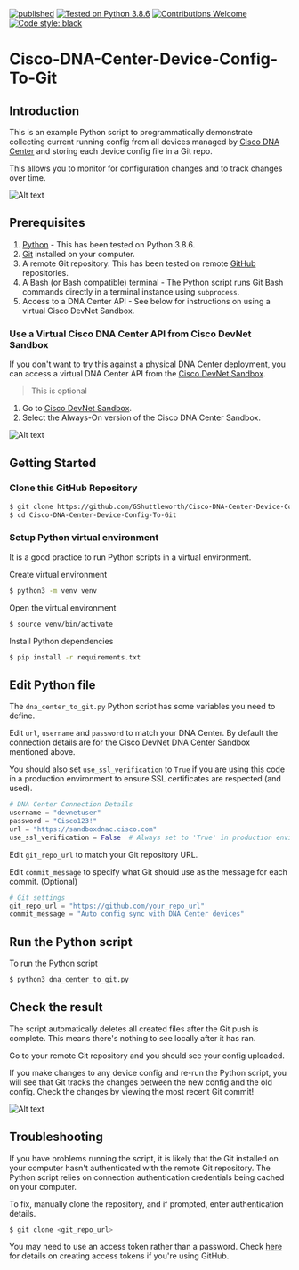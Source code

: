 [![published](https://static.production.devnetcloud.com/codeexchange/assets/images/devnet-published.svg)](https://developer.cisco.com/codeexchange/github/repo/GShuttleworth/Cisco-DNA-Center-Device-Config-To-Git)
[![Tested on Python 3.8.6](https://img.shields.io/badge/Tested%20-Python%203.8.6-blue.svg?logo=python)](https://www.python.org/downloads)
[![Contributions Welcome](https://img.shields.io/static/v1.svg?label=Contributions&message=Welcome&color=0059b3)]()
[![Code style: black](https://img.shields.io/badge/code%20style-black-000000.svg)](https://github.com/psf/black)

# Cisco-DNA-Center-Device-Config-To-Git

## Introduction

This is an example Python script to programmatically demonstrate collecting current running config from all devices managed by [Cisco DNA Center](https://www.cisco.com/c/en_uk/products/cloud-systems-management/dna-center/index.html) and storing each device config file in a Git repo.

This allows you to monitor for configuration changes and to track changes over time.

![Alt text](readme_images/git_diff.png 'Git Diff on Cisco DNA Center device config')

## Prerequisites

1. [Python](https://www.python.org/) - This has been tested on Python 3.8.6.
2. [Git](https://git-scm.com/) installed on your computer.
3. A remote Git repository. This has been tested on remote [GitHub](https://github.com/) repositories.
4. A Bash (or Bash compatible) terminal - The Python script runs Git Bash commands directly in a terminal instance using `subprocess`.
5. Access to a DNA Center API - See below for instructions on using a virtual Cisco DevNet Sandbox.

### Use a Virtual Cisco DNA Center API from Cisco DevNet Sandbox

If you don't want to try this against a physical DNA Center deployment, you can access a virtual DNA Center API from the [Cisco DevNet Sandbox](https://devnetsandbox.cisco.com/).

> This is optional

1. Go to [Cisco DevNet Sandbox](https://devnetsandbox.cisco.com/).
2. Select the Always-On version of the Cisco DNA Center Sandbox.

![Alt text](readme_images/dna_center_sandbox.png 'Cisco DNA Center always-on DevNet Sandbox')

## Getting Started

### Clone this GitHub Repository

```bash
$ git clone https://github.com/GShuttleworth/Cisco-DNA-Center-Device-Config-To-Git.git
$ cd Cisco-DNA-Center-Device-Config-To-Git
```

### Setup Python virtual environment

It is a good practice to run Python scripts in a virtual environment.

Create virtual environment

```bash
$ python3 -m venv venv
```

Open the virtual environment

```bash
$ source venv/bin/activate
```

Install Python dependencies

```bash
$ pip install -r requirements.txt
```

## Edit Python file

The `dna_center_to_git.py` Python script has some variables you need to define.

Edit `url`, `username` and `password` to match your DNA Center. By default the connection details are for the Cisco DevNet DNA Center Sandbox mentioned above.

You should also set `use_ssl_verification` to `True` if you are using this code in a production environment to ensure SSL certificates are respected (and used).

```python
# DNA Center Connection Details
username = "devnetuser"
password = "Cisco123!"
url = "https://sandboxdnac.cisco.com"
use_ssl_verification = False  # Always set to 'True' in production environments
```

Edit `git_repo_url` to match your Git repository URL.

Edit `commit_message` to specify what Git should use as the message for each commit. (Optional)

```python
# Git settings
git_repo_url = "https://github.com/your_repo_url"
commit_message = "Auto config sync with DNA Center devices"
```

## Run the Python script

To run the Python script

```bash
$ python3 dna_center_to_git.py
```

## Check the result

The script automatically deletes all created files after the Git push is complete. This means there's nothing to see locally after it has ran.

Go to your remote Git repository and you should see your config uploaded.

If you make changes to any device config and re-run the Python script, you will see that Git tracks the changes between the new config and the old config. Check the changes by viewing the most recent Git commit!

![Alt text](readme_images/config_files.png 'All Config in Git after running the python script')

## Troubleshooting

If you have problems running the script, it is likely that the Git installed on your computer hasn't authenticated with the remote Git repository. The Python script relies on connection authentication credentials being cached on your computer.

To fix, manually clone the repository, and if prompted, enter authentication details.

```bash
$ git clone <git_repo_url>
```

You may need to use an access token rather than a password. Check [here](https://docs.github.com/en/github/authenticating-to-github/creating-a-personal-access-token) for details on creating access tokens if you're using GitHub.
